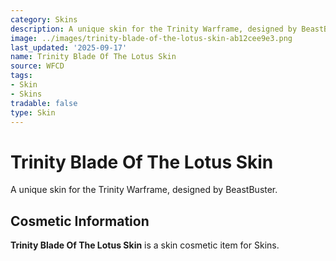 ```yaml
---
category: Skins
description: A unique skin for the Trinity Warframe, designed by BeastBuster.
image: ../images/trinity-blade-of-the-lotus-skin-ab12cee9e3.png
last_updated: '2025-09-17'
name: Trinity Blade Of The Lotus Skin
source: WFCD
tags:
- Skin
- Skins
tradable: false
type: Skin
---
```


# Trinity Blade Of The Lotus Skin

A unique skin for the Trinity Warframe, designed by BeastBuster.

## Cosmetic Information

**Trinity Blade Of The Lotus Skin** is a skin cosmetic item for Skins.

